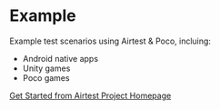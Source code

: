 Example
========
Example test scenarios using Airtest & Poco, incluing:

*	Android native apps
*	Unity games
*	Poco games

[Get Started from Airtest Project Homepage](http://airtest.netease.com/)